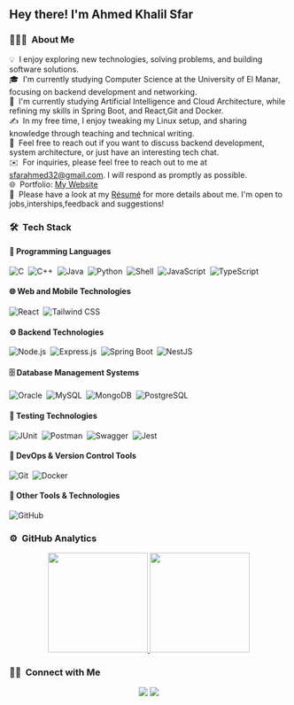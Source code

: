 
<h2>Hey there! I'm Ahmed Khalil Sfar</h2>

<!-- ## 👋 &nbsp;Hey there! I'm Aditya -->

### 👨🏻‍💻 &nbsp;About Me

💡 &nbsp;I enjoy exploring new technologies, solving problems, and building software solutions.\
🎓 &nbsp;I'm currently studying Computer Science at the University of El Manar, focusing on backend development and networking.\
🌱 &nbsp;I'm currently studying Artificial Intelligence and Cloud Architecture, while refining my skills in Spring Boot, and React,Git and Docker.\
✍️ &nbsp;In my free time, I enjoy tweaking my Linux setup, and sharing knowledge through teaching and technical writing.\
💬 &nbsp;Feel free to reach out if you want to discuss backend development, system architecture, or just have an interesting tech chat.\
✉️ &nbsp;For inquiries, please feel free to reach out to me at [sfarahmed32@gmail.com](mailto:sfarahmed32@gmail.com). I will respond as promptly as possible.\
🌐 &nbsp;Portfolio: [My Website](https://portfolio-sand-one-n7ya9be3da.vercel.app/)\
📄 &nbsp;Please have a look at my [Résumé](https://portfolio-sand-one-n7ya9be3da.vercel.app/CV_Ahmed_Sfar.pdf) for more details about me.
 I'm open to jobs,interships,feedback and suggestions!

<!--img alt="Night Coding" src="https://raw.githubusercontent.com/AVS1508/AVS1508/master/assets/Night-Coding.gif" align="right"/-->

### 🛠 &nbsp;Tech Stack

#### 📌 Programming Languages  
![C](https://img.shields.io/badge/-C-05122A?style=flat&logo=C&logoColor=A8B9CC)&nbsp;
![C++](https://img.shields.io/badge/-C++-05122A?style=flat&logo=C%2B%2B&logoColor=00599C)&nbsp;
![Java](https://img.shields.io/badge/-Java-05122A?style=flat&logo=Java&logoColor=FFA518)&nbsp;
![Python](https://img.shields.io/badge/-Python-05122A?style=flat&logo=python)&nbsp;
![Shell](https://img.shields.io/badge/-Shell_Scripting-05122A?style=flat&logo=gnu-bash)&nbsp;
![JavaScript](https://img.shields.io/badge/-JavaScript-05122A?style=flat&logo=javascript)&nbsp;
![TypeScript](https://img.shields.io/badge/-TypeScript-05122A?style=flat&logo=typescript)&nbsp;

#### 🌐 Web and Mobile Technologies  
![React](https://img.shields.io/badge/-React-05122A?style=flat&logo=react)&nbsp;
![Tailwind CSS](https://img.shields.io/badge/-Tailwind-05122A?style=flat&logo=tailwind-css)&nbsp;

#### ⚙️ Backend Technologies  
![Node.js](https://img.shields.io/badge/-Node.js-05122A?style=flat&logo=node.js)&nbsp;
![Express.js](https://img.shields.io/badge/-Express.js-05122A?style=flat&logo=express)&nbsp;
![Spring Boot](https://img.shields.io/badge/-Spring%20Boot-05122A?style=flat&logo=spring)&nbsp;
![NestJS](https://img.shields.io/badge/-NestJS-05122A?style=flat&logo=nestjs)&nbsp;

#### 🗄️ Database Management Systems  
![Oracle](https://img.shields.io/badge/-Oracle-05122A?style=flat&logo=oracle)&nbsp;
![MySQL](https://img.shields.io/badge/-MySQL-05122A?style=flat&logo=mysql)&nbsp;
![MongoDB](https://img.shields.io/badge/-MongoDB-05122A?style=flat&logo=mongodb)&nbsp;
![PostgreSQL](https://img.shields.io/badge/-PostgreSQL-05122A?style=flat&logo=postgresql)&nbsp;

#### 🧪 Testing Technologies  
![JUnit](https://img.shields.io/badge/-JUnit-05122A?style=flat&logo=junit5)&nbsp;
![Postman](https://img.shields.io/badge/-Postman-05122A?style=flat&logo=postman)&nbsp;
![Swagger](https://img.shields.io/badge/-Swagger-05122A?style=flat&logo=swagger)&nbsp;
![Jest](https://img.shields.io/badge/-Jest-05122A?style=flat&logo=jest)&nbsp;

#### 🚀 DevOps & Version Control Tools  
![Git](https://img.shields.io/badge/-Git-05122A?style=flat&logo=git)&nbsp;
![Docker](https://img.shields.io/badge/-Docker-05122A?style=flat&logo=docker)&nbsp;

#### 🔧 Other Tools & Technologies  
![GitHub](https://img.shields.io/badge/-GitHub-05122A?style=flat&logo=github)&nbsp;


### ⚙️ &nbsp;GitHub Analytics

<p align="center">
<a href="https://github.com/sfeedbackx">
  <img height="180em" src="https://github-readme-stats-eight-theta.vercel.app/api?username=sfeedbackx&show_icons=true&theme=algolia&include_all_commits=true&count_private=true"/>
  <img height="180em" src="https://github-readme-stats-eight-theta.vercel.app/api/top-langs/?username=sfeedbackx&layout=compact&langs_count=8&theme=algolia"/>
</a>
</p>

### 🤝🏻 &nbsp;Connect with Me

<p align="center">
<a href="https://www.linkedin.com/in/ahmed-khalil-sfar-a64778316/"><img src="https://img.shields.io/badge/LinkedIn-Profile-blue?logo=linkedin"/></a>
<a href="sfarahmed32@gmail.com"><img src="https://img.shields.io/badge/-sfarahmed32@gmail.com-D14836?style=flat&logo=Gmail&logoColor=white"/></a>


